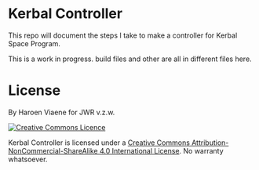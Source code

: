 # Kerbal Controller

This repo will document the steps I take to make a controller for Kerbal Space Program.

This is a work in progress. build files and other are all in different files here.

# License

By Haroen Viaene for JWR v.z.w.

[![Creative Commons Licence](https://i.creativecommons.org/l/by-nc-sa/4.0/88x31.png)](http://creativecommons.org/licenses/by-nc-sa/4.0/)

Kerbal Controller is licensed under a [Creative Commons Attribution-NonCommercial-ShareAlike 4.0 International License](http://creativecommons.org/licenses/by-nc-sa/4.0/). No warranty whatsoever.
